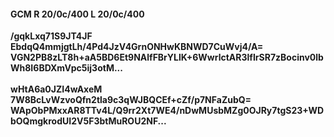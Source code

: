 #### GCM R 20/0c/400 L 20/0c/400
**/gqkLxq71S9JT4JF**<br/>**EbdqQ4mmjgtLh/4Pd4JzV4GrnONHwKBNWD7CuWvj4/A=**<br/>**VGN2PB8zLT8h+aA5BD6Et9NAlfFBrYLlK+6WwrlctAR3lfIrSR7zBocinv0lbWh8I6BDXmVpc5ij3otM...**<br/><br/>
**wHtA6a0JZI4wAxeM**<br/>**7W8BcLvWzvoQfn2tla9c3qWJBQCEf+cZf/p7NFaZubQ=**<br/>**WApObPMxxAR8TTv4L/Q9rr2Xt7WE4/nDwMUsbMZg0OJRy7tgS23+WDbOQmgkrodUI2V5F3btMuROU2NF...**